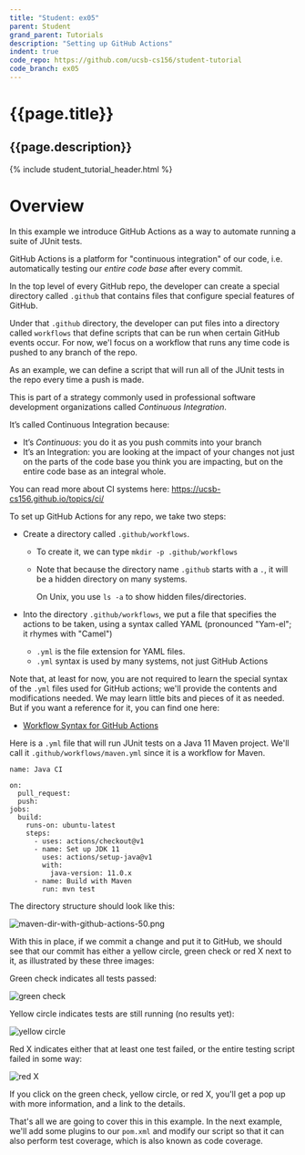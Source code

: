 ```yaml
---
title: "Student: ex05"
parent: Student
grand_parent: Tutorials
description: "Setting up GitHub Actions"
indent: true
code_repo: https://github.com/ucsb-cs156/student-tutorial
code_branch: ex05
---
```


# {{page.title}} 
## {{page.description}}

{% include student_tutorial_header.html %}

# Overview

In this example we introduce GitHub Actions as a way to automate running a suite of JUnit tests.

GitHub Actions is a platform for "continuous integration" of our
code, i.e. automatically testing our *entire code base* after every commit.

In the top level of every GitHub repo, the developer can create a special directory called `.github` that contains files that configure special features of GitHub.  

Under that `.github` directory, the developer can put files into a directory called `workflows` that define scripts that can be run when certain GitHub events occur.  For now, we'l focus on a workflow that runs any time code is pushed to any branch of the repo.

As an example, we can define a script that will run all of the JUnit tests in the repo every time a push is made.

This is part of a strategy commonly used in professional software development organizations called *Continuous Integration*.

It’s called Continuous Integration because:

* It’s *Continuous*: you do it as you push commits into your branch
* It’s an Integration: you are looking at the impact of 
  your changes not just on the parts of the code base you think you are impacting, but on the entire code base as an integral whole.

You can read more about CI systems here: <https://ucsb-cs156.github.io/topics/ci/>

To set up GitHub Actions for any repo, we take two steps:
* Create a directory called `.github/workflows`.  
  - To create it, we can type `mkdir -p .github/workflows`
  - Note that
    because the directory name `.github` starts with a `.`, it
    will be a hidden directory on many systems.

    On Unix, you use `ls -a` to show hidden files/directories.

* Into the directory `.github/workflows`, we put a file
  that specifies the actions to be taken, using a syntax
  called YAML (pronounced "Yam-el"; it rhymes with "Camel")
  - `.yml` is the file extension for YAML files.
  - `.yml` syntax is used by many systems, not just GitHub Actions 
  
Note that, at least for now, you are not required to learn the special syntax of the `.yml` files used
for GitHub actions; we'll provide the contents and modifications needed.   We may learn little bits and pieces
of it as needed.   But if you want a reference for it, you can find
one here: 
* [Workflow Syntax for GitHub Actions](https://docs.github.com/en/free-pro-team@latest/actions/reference/workflow-syntax-for-github-actions)
  


Here is a `.yml` file that will run JUnit tests on a Java 11 Maven project.  We'll call it `.github/workflows/maven.yml` since it is a workflow for Maven.

```
name: Java CI

on:
  pull_request:
  push:
jobs:
  build:
    runs-on: ubuntu-latest
    steps:
      - uses: actions/checkout@v1
      - name: Set up JDK 11
        uses: actions/setup-java@v1
        with:
          java-version: 11.0.x
      - name: Build with Maven
        run: mvn test 
```
  
The directory structure should look like this:

![maven-dir-with-github-actions-50.png](maven-dir-with-github-actions-50.png)

With this in place, if we commit a change and put it to GitHub, we should see that our commit has either a yellow circle, green check or red X next to it, as illustrated by these three images:

Green check indicates all tests passed:

![green check](green-check-50.png)

Yellow circle indicates tests are still running (no results yet):

![yellow circle](yellow-circle-50.png)

Red X indicates either that at least one test failed, or the 
entire testing script failed in some way:

![red X](red-x-50.png)

If you click on the green check, yellow circle, or red X, you'll 
get a pop up with more information, and a link to the details.

That's all we are going to cover this in this example.
In the next example, we'll add some plugins to our `pom.xml`
and modify our script so that it can also perform test coverage,
which is also known as code coverage.

